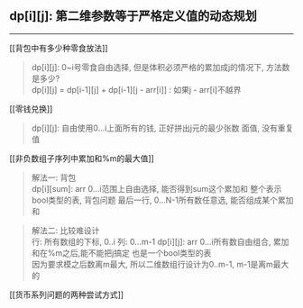 ## dp[i][j]: 第二维参数等于严格定义值的动态规划


---

[[背包中有多少种零食放法]]  
>dp[i][j]: 0~i号零食自由选择, 但是体积必须严格的累加成j的情况下, 方法数是多少?  
dp[i][j] = dp[i-1][j] + dp[i-1][j - arr[i]]   : 如果j - arr[i]不越界



[[零钱兑换]]   
>dp[i][j]: 自由使用0...i上面所有的钱, 正好拼出j元的最少张数
>面值, 没有重复值


[[非负数组子序列中累加和%m的最大值]]   
>解法一: 背包  
>dp[i][sum]: arr 0...i范围上自由选择, 能否得到sum这个累加和
整个表示bool类型的表, 背包问题
最后一行, 0...N-1所有数任意选, 能否组成某个累加和

>解法二: 比较难设计  
>行: 所有数组的下标, 0..i
列: 0...m-1
dp[i][j]: arr 0...i所有数自由组合, 累加和在%m之后,能不能把j搞定
也是一个bool类型的表  
因为要求模之后数离m最大, 所以二维数组行设计为0..m-1, m-1是离m最大的



[[货币系列问题的两种尝试方式]]


